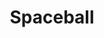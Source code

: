---
title: "Spaceball"
url: /ciudad-autonoma-de-buenos-aires/spaceball-avenida-rivadavia/
shop: ropa
---
